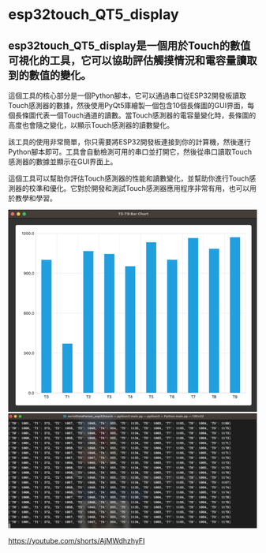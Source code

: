# esp32touch_QT5_display
## esp32touch_QT5_display是一個用於Touch的數值可視化的工具，它可以協助評估觸摸情況和電容量讀取到的數值的變化。

這個工具的核心部分是一個Python腳本，它可以通過串口從ESP32開發板讀取Touch感測器的數據，然後使用PyQt5庫繪製一個包含10個長條圖的GUI界面，每個長條圖代表一個Touch通道的讀數。當Touch感測器的電容量變化時，長條圖的高度也會隨之變化，以顯示Touch感測器的讀數變化。

該工具的使用非常簡單，你只需要將ESP32開發板連接到你的計算機，然後運行Python腳本即可。工具會自動檢測可用的串口並打開它，然後從串口讀取Touch感測器的數據並顯示在GUI界面上。

這個工具可以幫助你評估Touch感測器的性能和讀數變化，並幫助你進行Touch感測器的校準和優化。它對於開發和測試Touch感測器應用程序非常有用，也可以用於教學和學習。

![iamge](https://github.com/Oliver0804/esp32touch_QT5_display/blob/main/%E6%88%AA%E5%9C%96%202023-04-12%20%E4%B8%8B%E5%8D%881.44.57.png)
![iamge](https://github.com/Oliver0804/esp32touch_QT5_display/blob/main/%E6%88%AA%E5%9C%96%202023-04-12%20%E4%B8%8B%E5%8D%881.45.25.png)

https://youtube.com/shorts/AjMWdhzhyFI
